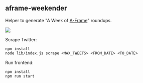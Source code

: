 ## aframe-weekender

Helper to generate "A Week of [A-Frame](https://aframe.io)" roundups.

![](https://user-images.githubusercontent.com/674727/49055332-11cb3880-f1ac-11e8-9454-a59efb9e8e67.png)

Scrape Twitter:

```
npm install
node lib/index.js scrape <MAX_TWEETS> <FROM_DATE> <TO_DATE>
```

Run frontend:

```
npm install
npm run start
```
